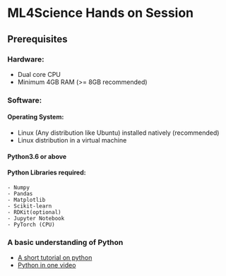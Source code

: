 # ML4Science Hands on Session


## Prerequisites

### Hardware:
* Dual core CPU
* Minimum 4GB RAM (>= 8GB recommended)

### Software:

#### Operating System:
* Linux (Any distribution like Ubuntu) installed natively (recommended)
* Linux distribution in a virtual machine

#### Python3.6 or above

#### Python Libraries required:
	- Numpy
	- Pandas
	- Matplotlib
	- Scikit-learn
	- RDKit(optional) 
	- Jupyter Notebook
	- PyTorch (CPU)

### A basic understanding of Python
* [A short tutorial on python](https://www.stavros.io/tutorials/python/)
* [Python in one video](https://www.youtube.com/watch?v=N4mEzFDjqtA)




